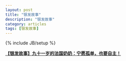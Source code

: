 ```yaml
---
layout: post
title: "银发故事"
description: "银发故事"
category: articles
tags: [银发故事]
---
```

{% include JB/setup %}

[**【银发故事】九十一岁的法国奶奶：宁愿孤单，也要自主！**](http://mp.weixin.qq.com/s?__biz=MzA5MjE1ODE3NQ==&mid=202225424&idx=1&sn=d7a14c25c6f2f2fed863963e5af55c76#rd) 
